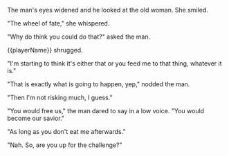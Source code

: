 The man's eyes widened and he looked at the old woman. She smiled.

"The wheel of fate," she whispered.

"Why do think you could do that?" asked the man.

{{playerName}} shrugged.

"I'm starting to think it's either that or you feed me to that thing, whatever it is."

"That is exactly what is going to happen, yep," nodded the man.

"Then I'm not risking much, I guess."

"You would free us," the man dared to say in a low voice. "You would become our savior."

"As long as you don't eat me afterwards."

"Nah. So, are you up for the challenge?"
